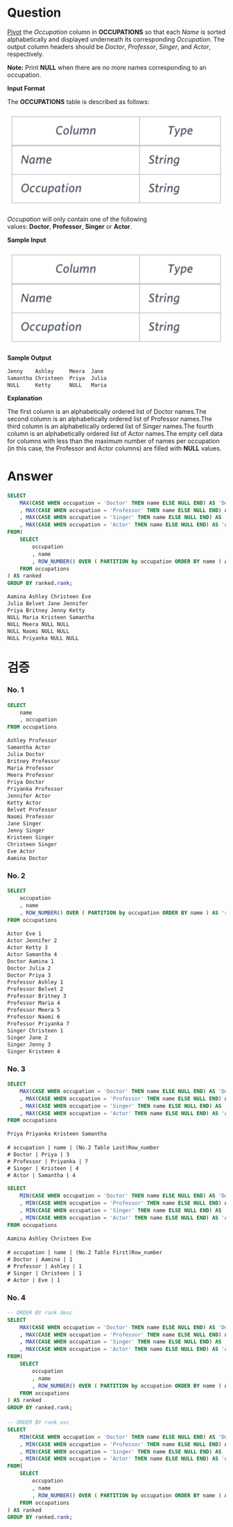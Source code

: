 # Question

[Pivot](https://en.wikipedia.org/wiki/Pivot_table) the *Occupation* column in **OCCUPATIONS** so that each *Name* is sorted alphabetically and displayed underneath its corresponding *Occupation*. The output column headers should be *Doctor*, *Professor*, *Singer*, and *Actor*, respectively.

**Note:** Print **NULL** when there are no more names corresponding to an occupation.

**Input Format**

The **OCCUPATIONS** table is described as follows:

![Untitled](../../../image/HackerRank/Occupations/image_0.png)

*Occupation* will only contain one of the following values: **Doctor**, **Professor**, **Singer** or **Actor**.

**Sample Input**

![Untitled](../../../image/HackerRank/Occupations/image_0.png)

**Sample Output**

```
Jenny    Ashley     Meera  Jane
Samantha Christeen  Priya  Julia
NULL     Ketty      NULL   Maria
```

**Explanation**

The first column is an alphabetically ordered list of Doctor names.The second column is an alphabetically ordered list of Professor names.The third column is an alphabetically ordered list of Singer names.The fourth column is an alphabetically ordered list of Actor names.The empty cell data for columns with less than the maximum number of names per occupation (in this case, the Professor and Actor columns) are filled with **NULL** values.

# Answer

```sql
SELECT
    MAX(CASE WHEN occupation = 'Doctor' THEN name ELSE NULL END) AS 'Doctor'
    , MAX(CASE WHEN occupation = 'Professor' THEN name ELSE NULL END) AS 'Professor'
    , MAX(CASE WHEN occupation = 'Singer' THEN name ELSE NULL END) AS 'Singer'
    , MAX(CASE WHEN occupation = 'Actor' THEN name ELSE NULL END) AS 'Actor'
FROM(
    SELECT
        occupation
        , name
        , ROW_NUMBER() OVER ( PARTITION by occupation ORDER BY name ) AS 'rank'
    FROM occupations
) AS ranked
GROUP BY ranked.rank;
```

```
Aamina Ashley Christeen Eve
Julia Belvet Jane Jennifer
Priya Britney Jenny Ketty
NULL Maria Kristeen Samantha
NULL Meera NULL NULL
NULL Naomi NULL NULL
NULL Priyanka NULL NULL
```


# 검증
### No. 1
```sql
SELECT 
    name
    , occupation
FROM occupations
```

```
Ashley Professor
Samantha Actor
Julia Doctor
Britney Professor
Maria Professor
Meera Professor
Priya Doctor
Priyanka Professor
Jennifer Actor
Ketty Actor
Belvet Professor
Naomi Professor
Jane Singer
Jenny Singer
Kristeen Singer
Christeen Singer
Eve Actor
Aamina Doctor
```

### No. 2
```sql
SELECT
    occupation
    , name
    , ROW_NUMBER() OVER ( PARTITION by occupation ORDER BY name ) AS 'rank'
FROM occupations
```

```
Actor Eve 1
Actor Jennifer 2
Actor Ketty 3
Actor Samantha 4
Doctor Aamina 1
Doctor Julia 2
Doctor Priya 3
Professor Ashley 1
Professor Belvet 2
Professor Britney 3
Professor Maria 4
Professor Meera 5
Professor Naomi 6
Professor Priyanka 7
Singer Christeen 1
Singer Jane 2
Singer Jenny 3
Singer Kristeen 4
```


### No. 3
```sql
SELECT
    MAX(CASE WHEN occupation = 'Doctor' THEN name ELSE NULL END) AS 'Doctor'
    , MAX(CASE WHEN occupation = 'Professor' THEN name ELSE NULL END) AS 'Professor'
    , MAX(CASE WHEN occupation = 'Singer' THEN name ELSE NULL END) AS 'Singer'
    , MAX(CASE WHEN occupation = 'Actor' THEN name ELSE NULL END) AS 'Actor'
FROM occupations
```

```
Priya Priyanka Kristeen Samantha

# occupation | name | (No.2 Table Last)Row_number
# Doctor | Priya | 3 
# Professor | Priyanka | 7
# Singer | Kristeen | 4
# Actor | Samantha | 4
```

```sql
SELECT
    MIN(CASE WHEN occupation = 'Doctor' THEN name ELSE NULL END) AS 'Doctor'
    , MIN(CASE WHEN occupation = 'Professor' THEN name ELSE NULL END) AS 'Professor'
    , MIN(CASE WHEN occupation = 'Singer' THEN name ELSE NULL END) AS 'Singer'
    , MIN(CASE WHEN occupation = 'Actor' THEN name ELSE NULL END) AS 'Actor'
FROM occupations
```

```
Aamina Ashley Christeen Eve

# occupation | name | (No.2 Table First)Row_number
# Doctor | Aamina | 1
# Professor | Ashley | 1
# Singer | Christeen | 1
# Actor | Eve | 1
```

### No. 4
```sql
-- ORDER BY rank desc
SELECT
    MAX(CASE WHEN occupation = 'Doctor' THEN name ELSE NULL END) AS 'Doctor'
    , MAX(CASE WHEN occupation = 'Professor' THEN name ELSE NULL END) AS 'Professor'
    , MAX(CASE WHEN occupation = 'Singer' THEN name ELSE NULL END) AS 'Singer'
    , MAX(CASE WHEN occupation = 'Actor' THEN name ELSE NULL END) AS 'Actor'
FROM(
    SELECT
        occupation
        , name
        , ROW_NUMBER() OVER ( PARTITION by occupation ORDER BY name ) AS 'rank'
    FROM occupations
) AS ranked
GROUP BY ranked.rank;

-- ORDER BY rank asc
SELECT
    MIN(CASE WHEN occupation = 'Doctor' THEN name ELSE NULL END) AS 'Doctor'
    , MIN(CASE WHEN occupation = 'Professor' THEN name ELSE NULL END) AS 'Professor'
    , MIN(CASE WHEN occupation = 'Singer' THEN name ELSE NULL END) AS 'Singer'
    , MIN(CASE WHEN occupation = 'Actor' THEN name ELSE NULL END) AS 'Actor'
FROM(
    SELECT
        occupation
        , name
        , ROW_NUMBER() OVER ( PARTITION by occupation ORDER BY name ) AS 'rank'
    FROM occupations
) AS ranked
GROUP BY ranked.rank;
```